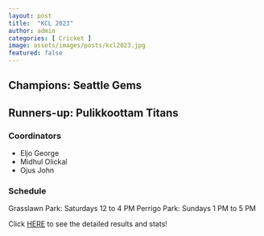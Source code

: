 ```yaml
---
layout: post
title:  "KCL 2023"
author: admin
categories: [ Cricket ]
image: assets/images/posts/kcl2023.jpg
featured: false
---
```


## Champions: Seattle Gems
## Runners-up: Pulikkoottam Titans

### Coordinators

- Eljo George
- Midhul Olickal
- Ojus John

### Schedule
Grasslawn Park: Saturdays 12 to 4 PM
Perrigo Park: Sundays 1 PM to 5 PM

Click [HERE](https://cricheroes.in/tournament/581712/KCL-2023/past-matches/1) to see the detailed results and stats!